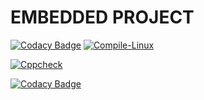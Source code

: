 # EMBEDDED PROJECT

[![Codacy Badge](https://api.codacy.com/project/badge/Grade/7da09888f3344a6cabeaa2ade941a4ea)](https://app.codacy.com/gh/Raghavendraam219/Emd-c-project?utm_source=github.com&utm_medium=referral&utm_content=Raghavendraam219/Emd-c-project&utm_campaign=Badge_Grade_Settings)
[![Compile-Linux](https://github.com/Raghavendraam219/Emd-c-project/actions/workflows/Compile.yml/badge.svg)](https://github.com/Raghavendraam219/Emd-c-project/actions/workflows/Compile.yml)

[![Cppcheck](https://github.com/Raghavendraam219/Emd-c-project/actions/workflows/CodeQuality.yml/badge.svg)](https://github.com/Raghavendraam219/Emd-c-project/actions/workflows/CodeQuality.yml)

[![Codacy Badge](https://app.codacy.com/project/badge/Grade/c7c41873a61c4839927181b8cd71b323)](https://www.codacy.com/gh/Raghavendraam219/Emd-c-project/dashboard?utm_source=github.com&amp;utm_medium=referral&amp;utm_content=Raghavendraam219/Emd-c-project&amp;utm_campaign=Badge_Grade)
